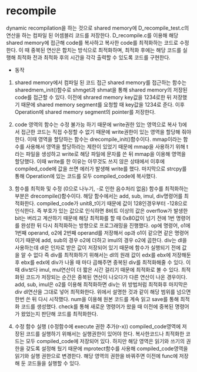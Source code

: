 # recompile

dynamic recompilation을 하는 것으로 shared memory에 D_recompile_test.c의 연산을 하는 컴파일 된 어셈블리 코드를 저장한다.
D_recompile.c를 이용해 해당 shared memory에 접근해 code를 복사하고 복사한 code를 최적화하는 코드로 수정한다.
이 때 중복된 연산은 합치는 방식으로 최적화하며, 최적화 후에는 해당 코드를 실행해 최적화 전과 최적화 후의 시간을 각각 출력할 수 있도록 코드를 구현한다. 

- 동작
1. shared memory에서 컴파일 된 코드 접근
shared memory를 접근하는 함수는 sharedmem_init()함수로 shmget과 shmat을 통해 shared memory의 저장된 code를 접근할 수 있다.
이전에 shrared memory key값을 1234로한 뒤 저장했기 때문에 shared memory segment를 요청할 때 key값을 1234로 준다.
이후 Operation에 shared memory segment의 pointer를 저장한다.

2. code 영역의 함수는 수정 불가능 하기 때문에 write권한 있는 영역으로 복사
1)에서 접근한 코드는 직접 수정할 수 없기 때문에 write권한이 있는 영역을 할당해 줘야한다.
이때 영역을 할당하는 함수는 drecompile_init()함수이다.
mmap이라는 함수를 사용해서 영역을 할당하라는 제한이 있었기 때문에 mmap을 사용하기 위해 t라는 파일을 생성하고 write로 해당 파일에 문자를 쓴 뒤 mmap을 이용해 영역을 할당했다.
이때 write를 한 이유는 아무것도 쓰지 않은 상태에서 이후에 compiled_code에 값을 쓰면 에러가 발생해 write를 했다.
마지막으로 strcpy를 통해 Operation에 있는 코드를 모두 compiled_code에 복사했다.

3. 함수를 최적화 및 수정 (0으로 나누기, -로 인한 음수처리 없음)
함수를 최적화하는 부분은 drecompile()함수이다.
해당 함수에서는 add, sub, imul, div명령어를 최적화한다.
compiled_code가 unit8_t이기 때문에 값이 128인경우부터 -128으로 인식한다.
즉 부호가 있는 값으로 인식하면 8비트 이상의 값은 overflow가 발생한 bit는 버리고 계산하기 때문에 해당 최적화를 할 때 0x80값이 넘기 전에 1번 명령어를 완성한 뒤 다시 최적화하는 방향으로 프로그래밍을 진행했다.
op에 명령어, o1에 1번째 operand, o2에 2번째 operand를 저장해서 op과 o1이 같으면 같은 명령어이기 때문에 add, sub의 경우 o2에 더하고 imul의 경우 o2에 곱한다.
div는 dl을 사용하는데 dl은 인자로 받은 값이 저장되어 있기 때문에 함수가 실행되기 전에 값을 알 수 없다
즉 div를 최적화하기 위해서는 dl의 원래 값이 edx를 ebx에 저장해둔 후 ebx를 edx에 div가 나올 때 마다 곱해주면 중복된 div를 최적화해줄 수 있다.
이 때 div보다 imul, mul연산이 더 짧은 시간 걸리기 때문에 최적화로 볼 수 있다.
최적화된 코드가 저장되는 순간은 중복된 연산이 나오다가 다른 연산이 나온 경우이다.
add, sub, imul은 o2를 이용해 최적화하면 div는 위 방법처럼 최적화후 마지막은 div dl연산을 그대로 넣어 최적화한다.
위에서 설명한 것과 같이 해당 범위를 넘으면 한번 쓴 뒤 다시 시작했다.
num을 이용해 원본 코드를 계속 읽고 save를 통해 최적화 코드를 생성했다.
check를 통해 새로운 명령어가 왔을 때 이전에 중복된 명령어가 왔었는지 판단해 코드를 최적화한다.

4. 수정 함수 실행 (수정함수에 execute 권한 추가(r-x))
compiled_code영역에 저장된 코드를 실행하기 위해서는 실행권한이 있어야 한다.
복사한코드나 최적화한 코드는 모두 compiled_code에 저장되어 있다.
하지만 해당 영역은 읽기와 쓰기의 권한을 갖도록 설정해 뒀기 때문에 mprotect함수를 사용해 compiled_code영역을 읽기와 실행 권한으로 변경한다.
해당 영역의 권한을 바꿔주면 이전에 func에 저장해 둔 코드들을 실행할 수 있다.
